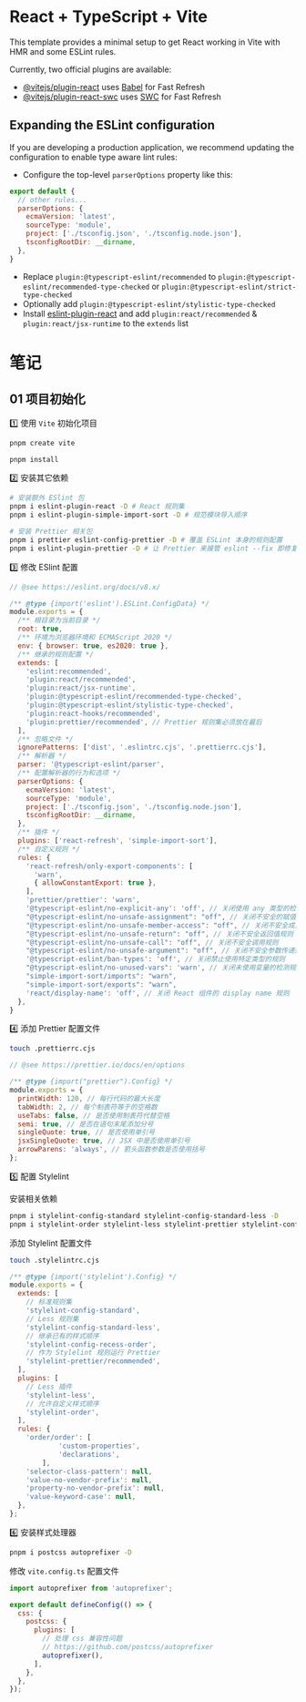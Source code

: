 # React + TypeScript + Vite

This template provides a minimal setup to get React working in Vite with HMR and some ESLint rules.

Currently, two official plugins are available:

- [@vitejs/plugin-react](https://github.com/vitejs/vite-plugin-react/blob/main/packages/plugin-react/README.md) uses [Babel](https://babeljs.io/) for Fast Refresh
- [@vitejs/plugin-react-swc](https://github.com/vitejs/vite-plugin-react-swc) uses [SWC](https://swc.rs/) for Fast Refresh

## Expanding the ESLint configuration

If you are developing a production application, we recommend updating the configuration to enable type aware lint rules:

- Configure the top-level `parserOptions` property like this:

```js
export default {
  // other rules...
  parserOptions: {
    ecmaVersion: 'latest',
    sourceType: 'module',
    project: ['./tsconfig.json', './tsconfig.node.json'],
    tsconfigRootDir: __dirname,
  },
}
```

- Replace `plugin:@typescript-eslint/recommended` to `plugin:@typescript-eslint/recommended-type-checked` or `plugin:@typescript-eslint/strict-type-checked`
- Optionally add `plugin:@typescript-eslint/stylistic-type-checked`
- Install [eslint-plugin-react](https://github.com/jsx-eslint/eslint-plugin-react) and add `plugin:react/recommended` & `plugin:react/jsx-runtime` to the `extends` list

# 笔记

## 01 项目初始化

1️⃣ 使用 `Vite` 初始化项目

```bash
pnpm create vite

pnpm install
```

2️⃣ 安装其它依赖

```bash
# 安装额外 ESlint 包
pnpm i eslint-plugin-react -D # React 规则集
pnpm i eslint-plugin-simple-import-sort -D # 规范模块导入顺序

# 安装 Prettier 相关包
pnpm i prettier eslint-config-prettier -D # 覆盖 ESLint 本身的规则配置
pnpm i eslint-plugin-prettier -D # 让 Prettier 来接管 eslint --fix 即修复代码的能力
```

3️⃣ 修改 ESlint 配置

```js
// @see https://eslint.org/docs/v8.x/

/** @type {import('eslint').ESLint.ConfigData} */
module.exports = {
  /** 根目录为当前目录 */
  root: true,
  /** 环境为浏览器环境和 ECMAScript 2020 */
  env: { browser: true, es2020: true },
  /** 继承的规则配置 */
  extends: [
    'eslint:recommended',
    'plugin:react/recommended',
    'plugin:react/jsx-runtime',
    'plugin:@typescript-eslint/recommended-type-checked',
    'plugin:@typescript-eslint/stylistic-type-checked',
    'plugin:react-hooks/recommended',
    'plugin:prettier/recommended', // Prettier 规则集必须放在最后
  ],
  /** 忽略文件 */
  ignorePatterns: ['dist', '.eslintrc.cjs', '.prettierrc.cjs'],
  /** 解析器 */
  parser: '@typescript-eslint/parser',
  /** 配置解析器的行为和选项 */
  parserOptions: {
    ecmaVersion: 'latest',
    sourceType: 'module',
    project: ['./tsconfig.json', './tsconfig.node.json'],
    tsconfigRootDir: __dirname,
  },
  /** 插件 */
  plugins: ['react-refresh', 'simple-import-sort'],
  /** 自定义规则 */
  rules: {
    'react-refresh/only-export-components': [
      'warn',
      { allowConstantExport: true },
    ],
    'prettier/prettier': 'warn',
    '@typescript-eslint/no-explicit-any': 'off', // 关闭使用 any 类型的检测规则
    "@typescript-eslint/no-unsafe-assignment": "off", // 关闭不安全的赋值操作规则
    "@typescript-eslint/no-unsafe-member-access": "off", // 关闭不安全成员访问规则
    "@typescript-eslint/no-unsafe-return": "off", // 关闭不安全返回值规则
    "@typescript-eslint/no-unsafe-call": "off", // 关闭不安全调用规则
    "@typescript-eslint/no-unsafe-argument": "off", // 关闭不安全参数传递规则
    '@typescript-eslint/ban-types': 'off', // 关闭禁止使用特定类型的规则
    "@typescript-eslint/no-unused-vars": 'warn', // 关闭未使用变量的检测规则
    "simple-import-sort/imports": "warn",
    "simple-import-sort/exports": "warn",
    'react/display-name': 'off', // 关闭 React 组件的 display name 规则
  },
}
```

4️⃣ 添加 Prettier 配置文件

```bash
touch .prettierrc.cjs
```

```js
// @see https://prettier.io/docs/en/options

/** @type {import("prettier").Config} */
module.exports = {
  printWidth: 120, // 每行代码的最大长度
  tabWidth: 2, // 每个制表符等于的空格数
  useTabs: false, // 是否使用制表符代替空格
  semi: true, // 是否在语句末尾添加分号
  singleQuote: true, // 是否使用单引号
  jsxSingleQuote: true, // JSX 中是否使用单引号
  arrowParens: 'always', // 箭头函数参数是否使用括号
};
```

5️⃣ 配置 Stylelint

安装相关依赖

```bash
pnpm i stylelint-config-standard stylelint-config-standard-less -D
pnpm i stylelint-order stylelint-less stylelint-prettier stylelint-config-recess-order -D
```

添加 Stylelint 配置文件

```bash
touch .stylelintrc.cjs
```

```js
/** @type {import('stylelint').Config} */​
module.exports = {
  extends: [
    // 标准规则集
    'stylelint-config-standard',
    // Less 规则集
    'stylelint-config-standard-less',
    // 继承已有的样式顺序
    'stylelint-config-recess-order',
    // 作为 Stylelint 规则运行 Prettier
    'stylelint-prettier/recommended',
  ],
  plugins: [
    // Less 插件
    'stylelint-less',
    // 允许自定义样式顺序
    'stylelint-order',
  ],
  rules: {
    'order/order': [
			'custom-properties',
			'declarations',
		],
    'selector-class-pattern': null,
    'value-no-vendor-prefix': null,
    'property-no-vendor-prefix': null,
    'value-keyword-case': null,
  },
};
```

6️⃣ 安装样式处理器

```bash
pnpm i postcss autoprefixer -D
```

修改 `vite.config.ts` 配置文件

```js
import autoprefixer from 'autoprefixer';

export default defineConfig(() => {
  css: {
    postcss: {
      plugins: [
        // 处理 css 兼容性问题
        // https://github.com/postcss/autoprefixer
        autoprefixer(),
      ],
    },
  },
});
```

